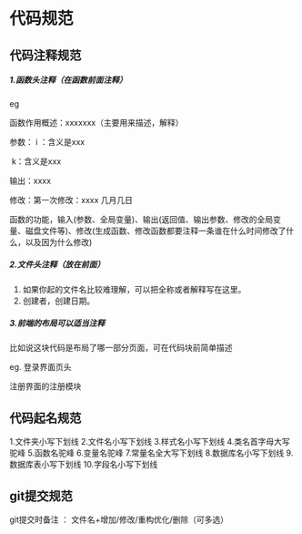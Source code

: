 # 代码规范

## 代码注释规范

##### 1.函数头注释（在函数前面注释）

eg

函数作用概述：xxxxxxx（主要用来描述，解释）

参数： i ：含义是xxx

​			k：含义是xxx

输出：xxxx

修改：第一次修改：xxxx  几月几日

函数的功能，输入(参数、全局变量)、输出(返回值、输出参数、修改的全局变量、磁盘文件等)、修改(生成函数、修改函数都要注释一条谁在什么时间修改了什么，以及因为什么修改)

##### 2.文件头注释（放在前面）

1. 如果你起的文件名比较难理解，可以把全称或者解释写在这里。
2. 创建者，创建日期。

##### 3.前端的布局可以适当注释

比如说这块代码是布局了哪一部分页面，可在代码块前简单描述

eg. 登录界面页头

注册界面的注册模块

## 代码起名规范

1.文件夹小写下划线
2.文件名小写下划线
3.样式名小写下划线
4.类名首字母大写驼峰
5.函数名驼峰
6.变量名驼峰
7.常量名全大写下划线
8.数据库名小写下划线
9.数据库表小写下划线
10.字段名小写下划线

## git提交规范

git提交时备注 ：  文件名+增加/修改/重构优化/删除（可多选）


